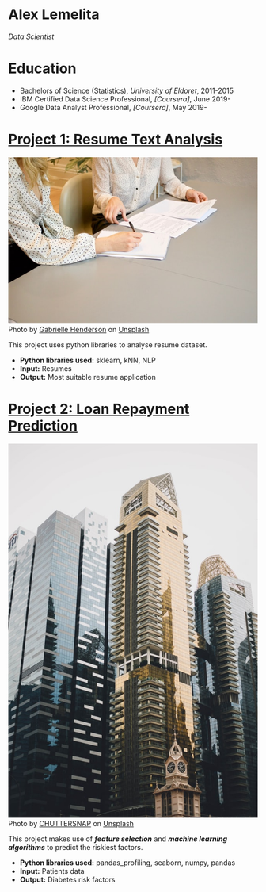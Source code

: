 # Alex Lemelita
*Data Scientist*

# Education
* Bachelors of Science (Statistics), *University of Eldoret*, 2011-2015
* IBM Certified Data Science Professional, *[Coursera]*, June 2019-
* Google Data Analyst Professional, *[Coursera]*, May 2019-

# [Project 1: Resume Text Analysis](http://github.com/alexlemelita/text-analysis)
![alt text](gabrielle-henderson-HJckKnwCXxQ-unsplash.jpg)
Photo by <a href="https://unsplash.com/@gabriellefaithhenderson?utm_source=unsplash&utm_medium=referral&utm_content=creditCopyText">Gabrielle Henderson</a> on <a href="https://unsplash.com/s/photos/resume-job?utm_source=unsplash&utm_medium=referral&utm_content=creditCopyText">Unsplash</a>
  
This project uses python libraries to analyse resume dataset.
* **Python libraries used:** sklearn, kNN, NLP
* **Input:** Resumes 
* **Output:** Most suitable resume application

# [Project 2: Loan Repayment Prediction](http://github.com/alexlemelita/loan-prediction-AV)
![alt text](chuttersnap-Iboom5tbfvs-unsplash.jpg)
Photo by <a href="https://unsplash.com/@chuttersnap?utm_source=unsplash&utm_medium=referral&utm_content=creditCopyText">CHUTTERSNAP</a> on <a href="https://unsplash.com/s/photos/bank-loan-repayment?utm_source=unsplash&utm_medium=referral&utm_content=creditCopyText">Unsplash</a>
  
This project makes use of ***feature selection*** and ***machine learning algorithms*** to predict the riskiest factors.
* **Python libraries used:** pandas_profiling, seaborn, numpy, pandas
* **Input:** Patients data
* **Output:** Diabetes risk factors
